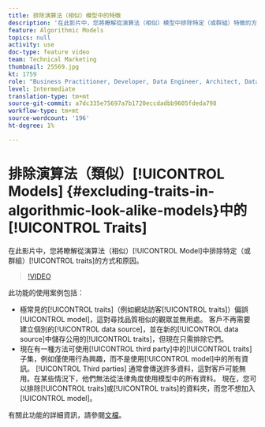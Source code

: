 ```yaml
---
title: 排除演算法（相似）模型中的特徵
description: '在此影片中，您將瞭解從演算法（相似）模型中排除特定（或群組）特徵的方式和原因。 '
feature: Algorithmic Models
topics: null
activity: use
doc-type: feature video
team: Technical Marketing
thumbnail: 25569.jpg
kt: 1759
role: "Business Practitioner, Developer, Data Engineer, Architect, Data Architect, Administrator, Leader"
level: Intermediate
translation-type: tm+mt
source-git-commit: a7dc335e75697a7b1720eccdadbb9605fdeda798
workflow-type: tm+mt
source-wordcount: '196'
ht-degree: 1%

---
```



# 排除演算法（類似）[!UICONTROL Models] {#excluding-traits-in-algorithmic-look-alike-models}中的[!UICONTROL Traits]

在此影片中，您將瞭解從演算法（相似）[!UICONTROL Model]中排除特定（或群組）[!UICONTROL traits]的方式和原因。

>[!VIDEO](https://video.tv.adobe.com/v/25569/?quality=12)

此功能的使用案例包括：

* 極常見的[!UICONTROL traits]（例如網站訪客[!UICONTROL traits]）偏誤[!UICONTROL model]，這對尋找品質相似的觀眾並無用處。 客戶不再需要建立個別的[!UICONTROL data source]，並在新的[!UICONTROL data source]中儲存公用的[!UICONTROL traits]，但現在只需排除它們。
* 現在有一種方法可使用[!UICONTROL third party]中的[!UICONTROL traits]子集，例如僅使用行為興趣，而不是使用[!UICONTROL model]中的所有資訊。 [!UICONTROL Third parties] 通常會傳送許多資料，這對客戶可能無用。在某些情況下，他們無法從法律角度使用模型中的所有資料。 現在，您可以排除[!UICONTROL traits]或[!UICONTROL traits]的資料夾，而您不想加入[!UICONTROL model]。

有關此功能的詳細資訊，請參閱[文檔](https://marketing.adobe.com/resources/help/en_US/aam/trait-exclusion-algo-models.html)。